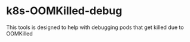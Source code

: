 # k8s-OOMKilled-debug
This tools is designed to help with debugging pods that get killed due to OOMKilled
